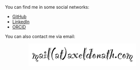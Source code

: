 You can find me in some social networks:

- [GitHub](https://github.com/adonath)
- [LinkedIn](https://linkedin.com/in/axeldonath)
- [ORCID](https://orcid.org/0000-0003-4568-7005)

You can also contact me via email:

<img src="static/images/mail.png" alt="drawing" style="margin:auto;display:block;width:350px;"/>